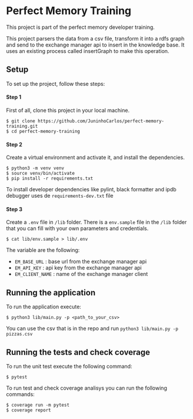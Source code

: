 # Perfect Memory Training

This project is part of the perfect memory developer training.

This project parsers the data from a csv file, transform it into a rdfs graph and send to the exchange manager api to insert in the knowledge base. It uses an existing process called insertGraph to make this operation.


## Setup

To set up the project, follow these steps:

#### Step 1

First of all, clone this project in your local machine.


```
$ git clone https://github.com/JuninhoCarlos/perfect-memory-training.git
$ cd perfect-memory-training
```

#### Step 2

Create a virtual environment and activate it, and install the dependencies.

```
$ python3 -m venv venv
$ source venv/bin/activate
$ pip install -r requirements.txt
```

To install developer dependencies like pylint, black formatter and ipdb debugger uses de `requirements-dev.txt` file

#### Step 3

Create a `.env` file in `/lib` folder. There is a `env.sample` file in the `/lib` folder that you can fill with your own parameters and credentials.

```
$ cat lib/env.sample > lib/.env
```

The variable are the following:

- `EM_BASE_URL` : base url from the exchange manager api
- `EM_API_KEY` : api key from the exchange manager api
- `EM_CLIENT_NAME` : name of the exchange manager client


## Running the application

To run the application execute:


```
$ python3 lib/main.py -p <path_to_your_csv>
```

You can use the csv that is in the repo and run  `python3 lib/main.py -p pizzas.csv`

## Running the tests and check coverage


To run the unit test execute the following command:

```
$ pytest
```

To run test and check coverage analisys you can run the following commands:

```
$ coverage run -m pytest
$ coverage report
```

